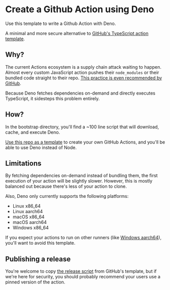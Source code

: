 # Create a Github Action using Deno

Use this template to write a Github Action with Deno.

A minimal and more secure alternative to
[GitHub's TypeScript action template](https://github.com/actions/typescript-action).

## Why?

The current Actions ecosystem is a supply chain attack waiting to happen. Almost
every custom JavaScript action pushes their `node_modules` or their bundled code
straight to their repo.
[This practice is even recommended by GitHub](https://docs.github.com/en/actions/creating-actions/creating-a-javascript-action#commit-tag-and-push-your-action-to-github).

Because Deno fetches dependencies on-demand and directly executes TypeScript, it
sidesteps this problem entirely.

## How?

In the bootstrap directory, you'll find a ~100 line script that will download,
cache, and execute Deno.

[Use this repo as a template](https://github.com/new?template_name=deno-action&template_owner=tombl)
to create your own GitHub Actions, and you'll be able to use Deno instead of
Node.

## Limitations

By fetching dependencies on-demand instead of bundling them, the first execution
of your action will be slightly slower. However, this is mostly balanced out
because there's less of your action to clone.

Also, Deno only currently supports the following platforms:

- Linux x86_64
- Linux aarch64
- macOS x86_64
- macOS aarch64
- Windows x86_64

If you expect your actions to run on other runners (like
[Windows aarch64](https://github.com/denoland/deno/issues/13331)), you'll want
to avoid this template.

## Publishing a release

You're welcome to copy
[the release script](https://github.com/actions/typescript-action/blob/main/script/release)
from GitHub's template, but if we're here for security, you should probably
recommend your users use a pinned version of the action.
